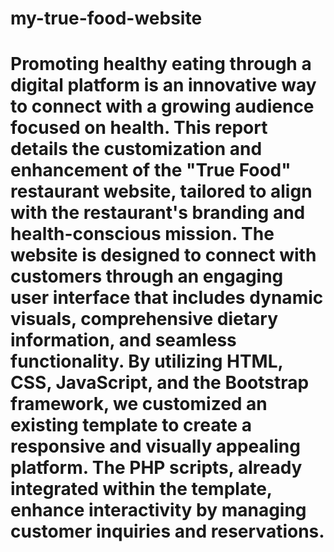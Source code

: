 # my-true-food-website
# Promoting healthy eating through a digital platform is an innovative way to connect with a growing audience focused on health. This report details the customization and enhancement of the "True Food" restaurant website, tailored to align with the restaurant's branding and health-conscious mission. The website is designed to connect with customers through an engaging user interface that includes dynamic visuals, comprehensive dietary information, and seamless functionality. By utilizing HTML, CSS, JavaScript, and the Bootstrap framework, we customized an existing template to create a responsive and visually appealing platform. The PHP scripts, already integrated within the template, enhance interactivity by managing customer inquiries and reservations.
